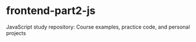 # frontend-part2-js
JavaScript study repository: Course examples, practice code, and personal projects
